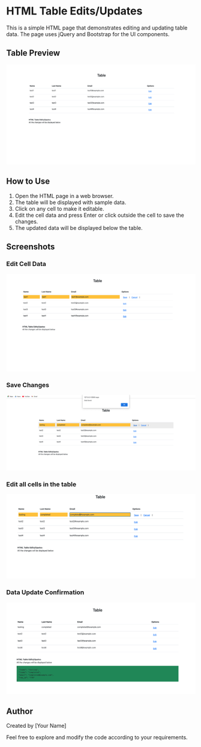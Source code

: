 # HTML Table Edits/Updates

This is a simple HTML page that demonstrates editing and updating table data. The page uses jQuery and Bootstrap for the UI components.

## Table Preview

![Table Preview](images/table-preview.png)

## How to Use

1. Open the HTML page in a web browser.
2. The table will be displayed with sample data.
3. Click on any cell to make it editable.
4. Edit the cell data and press Enter or click outside the cell to save the changes.
5. The updated data will be displayed below the table.

## Screenshots

### Edit Cell Data

![Edit Cell Data](images/edit.png)

### Save Changes

![Save Changes](images/saved.png)

### Edit all cells in the table

![Cancel Editing](images/editableall.png)

### Data Update Confirmation

![Data Update Confirmation](images/completed.png)

## Author

Created by [Your Name]

Feel free to explore and modify the code according to your requirements.

